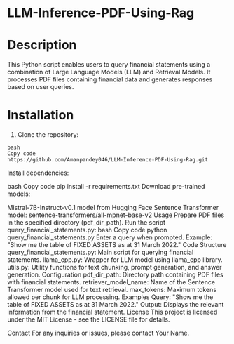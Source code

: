 # LLM-Inference-PDF-Using-Rag

# Description
This Python script enables users to query financial statements using a combination of Large Language Models (LLM) and Retrieval Models. It processes PDF files containing financial data and generates responses based on user queries.

# Installation
1. Clone the repository:
```
bash
Copy code
https://github.com/Amanpandey046/LLM-Inference-PDF-Using-Rag.git
```
Install dependencies:

bash
Copy code
pip install -r requirements.txt
Download pre-trained models:

Mistral-7B-Instruct-v0.1 model from Hugging Face
Sentence Transformer model: sentence-transformers/all-mpnet-base-v2
Usage
Prepare PDF files in the specified directory (pdf_dir_path).
Run the script query_financial_statements.py:
bash
Copy code
python query_financial_statements.py
Enter a query when prompted. Example: "Show me the table of FIXED ASSETS as at 31 March 2022."
Code Structure
query_financial_statements.py: Main script for querying financial statements.
llama_cpp.py: Wrapper for LLM model using llama_cpp library.
utils.py: Utility functions for text chunking, prompt generation, and answer generation.
Configuration
pdf_dir_path: Directory path containing PDF files with financial statements.
retriever_model_name: Name of the Sentence Transformer model used for text retrieval.
max_tokens: Maximum tokens allowed per chunk for LLM processing.
Examples
Query: "Show me the table of FIXED ASSETS as at 31 March 2022."
Output: Displays the relevant information from the financial statement.
License
This project is licensed under the MIT License - see the LICENSE file for details.

Contact
For any inquiries or issues, please contact Your Name.
